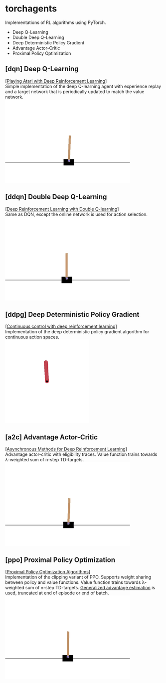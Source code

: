 # torchagents
Implementations of RL algorithms using PyTorch.
* Deep Q-Learning
* Double Deep Q-Learning
* Deep Deterministic Policy Gradient
* Advantage Actor-Critic
* Proximal Policy Optimization

## [dqn] Deep Q-Learning 
[[Playing Atari with Deep Reinforcement Learning](https://www.cs.toronto.edu/~vmnih/docs/dqn.pdf)]  
Simple implementation of the deep Q-learning agent with experience replay and a target network that is periodically updated to match the value network.  
![](gifs/dqn.gif)  

## [ddqn] Double Deep Q-Learning
[[Deep Reinforcement Learning with Double Q-learning](https://arxiv.org/abs/1509.06461)]  
Same as DQN, except the online network is used for action selection.  
![](gifs/ddqn.gif)  

## [ddpg] Deep Deterministic Policy Gradient
[[Continuous control with deep reinforcement learning](https://arxiv.org/abs/1509.02971)]  
Implementation of the deep deterministic policy gradient algorithm for continuous action spaces.  
![](gifs/ddpg.gif)  

## [a2c] Advantage Actor-Critic
[[Asynchronous Methods for Deep Reinforcement Learning](https://arxiv.org/abs/1602.01783v2)]  
Advantage actor-critic with eligibility traces. Value function trains towards λ-weighted sum of n-step TD-targets.  
![](gifs/a2c.gif)  

## [ppo] Proximal Policy Optimization
[[Proximal Policy Optimization Algorithms](https://arxiv.org/abs/1707.06347)]  
Implementation of the clipping variant of PPO. Supports weight sharing between policy and value functions. Value function trains towards λ-weighted sum of n-step TD-targets. [Generalized advantage estimation](https://arxiv.org/abs/1506.02438) is used, truncated at end of episode or end of batch.  
![](gifs/ppo.gif)  
